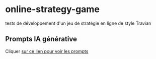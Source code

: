 # online-strategy-game
tests de développement d'un jeu de stratégie en ligne de style Travian

## Prompts IA générative
Cliquer [sur ce lien pour voir les prompts](doc/prompt-ia.md)

